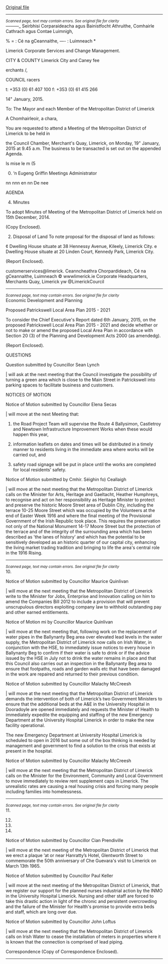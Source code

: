 [Original file](https://www.limerick.ie/sites/default/files/media/documents/2017-07/agenda_19th_january_2015.pdf)

---
*<small>Scanned page, text may contain errors. See original file for clarity</small>*  
_——_—_ Seirbhisi Corparaideacha agus Bainistfocht Athruithe,
Comhairle Cathrach agus Contae Luimnigh,

% = : Cé na gCeannaithe,
—- : Luimneach *

Limerick Corporate Services and Change Management.

CITY & COUNTY Limerick City and Caney fee

erchants /,

COUNCIL racers

t: +353 (0) 61 407 100
f: +353 (0) 61 415 266

14" January, 2015.

To: The Mayor and each Member of the Metropolitan District of Limerick

A Chomhairleoir, a chara,

You are requested to attend a Meeting of the Metropolitan District of Limerick to be held in

the Council Chamber, Merchant's Quay, Limerick, on Monday, 19" January, 2015 at
9.45 a.m. The business to be transacted is set out on the appended Agenda.

Is mise le m (5

0. ‘n
Eugeng Griffin
Meetings Administrator

nn nnn en nn De nee

AGENDA

4. Minutes

To adopt Minutes of Meeting of the Metropolitan District of Limerick held on 15th
December, 2014.

(Copy Enclosed).

2. Disposal of Land
To note proposal for the disposal of land as follows:

¢ Dwelling House situate at 38 Hennessy Avenue, Kileely, Limerick City.
e Dwelling House situate at 20 Linden Court, Kennedy Park, Limerick City.

(Report Enclosed).

customerservices@limerick.
Ceanncheathra Chorpardideach, Cé na gCeannaithe, Luimneach © wwwlimerick.ie
Corporate Headquarters, Merchants Quay, Limerick yw @LimerickCourcil


---
*<small>Scanned page, text may contain errors. See original file for clarity</small>*  
Economic Development and Planning

Proposed Patrickswell Local Area Plan 2015 - 2021

To consider the Chief Executive's Report dated 6th January, 2015, on the proposed
Patrickswell Local Area Plan 2015 - 2021 and decide whether or not to make or
amend the proposed Local Area Plan in accordance with Section 20 (3) of the
Planning and Development Acts 2000 (as amendedg).

(Report Enclosed).

QUESTIONS

Question submitted by Councillor Sean Lynch

| will ask at the next meeting that the Council investigate the possibility of turning a
green area which is close to the Main Street in Patrickswell into parking spaces to
facilitate business and customers.

NOTICES OF MOTION

Notice of Motion submitted by Councillor Elena Secas

| will move at the next Meeting that:

1) the Road Project Team will supervise the Route 4 Ballysimon, Castletroy and
Newtown Infrastructure Improvement Works when these would happen this
year,

2) information leaflets on dates and times will be distributed in a timely manner
to residents living in the immediate area where works will be carried out, and

3) safety road signage will be put in place until the works are completed for local
residents’ safety.

Notice of Motion submitted by Cmhir. Séighin fo) Ceallaigh

| will move at the next meeting that the Metropolitan District of Limerick calls on the
Minister for Arts, Heritage and Gaeltacht, Heather Humphreys, to recognise and act
on her responsibility as Heritage Minister to protect and preserve the historic Moore
Street area of Dublin City, including the terrace 10-25 Moore Street which was
occupied by the Volunteers at the end of Easter Week 1916 and where the final
meeting of the Provisional Government of the Irish Republic took place. This
requires the preservation not only of the National Monument 14-17 Moore Street but
the protection of the terrace and of the integrity of the surrounding area which has
been described as 'the lanes of history’ and which has the potential to be sensitively
developed as an historic quarter of our capital city, enhancing the living market
trading tradition and bringing to life the area's central role in the 1916 Rising.


---
*<small>Scanned page, text may contain errors. See original file for clarity</small>*  
10.

Notice of Motion submitted by Councillor Maurice Quinlivan

| will move at the next meeting that the Metropolitan District of Limerick write to the
Minister for Jobs, Enterprise and Innovation calling on him to amend the Companies
Bill 2012 to include a provision that will prevent unscrupulous directors exploiting
company law to withhold outstanding pay and other earned entitlements.

Notice of Motion mi by Councillor Maurice Quinlivan

| will move at the next meeting that, following work on the replacement of water
pipes in the Ballynanty Beg area over elevated lead levels in the water supply, the
Metropolitan District of Limerick now calls on Irish Water, in conjunction with the
HSE, to immediately issue notices to every house in Ballynanty Beg to confirm if
their water is safe to drink or if the advice issued by the HSE in July not to drink the
water remains in place and that this Council also carries out an inspection in the
Ballynanty Beg area to ensure that footpaths, roads and garden walls etc that have
been damaged in the work are repaired and returned to their previous condition.

Notice of Motion submitted by Councillor Malachy McCreesh

| will move at the next meeting that the Metropolitan District of Limerick demands
the intervention of both of Limerick’s two Government Ministers to ensure that the
additional beds at the A&E in the University Hospital in Dooradoyle are opened
immediately and requests the Minister of Health to immediately expedite the
equipping and staffing of the new Emergency Department at the University Hospital
Limerick in order to make the new facility operational.

The new Emergency Department at University Hospital Limerick is scheduled to
open in 2016 but some out of the box thinking is needed by management and
government to find a solution to the crisis that exists at present in the hospital.

Notice of Motion submitted by Councillor Malachy McCreesh

| will move at the next meeting that the Metropolitan District of Limerick calls on the
Minister for the Environment, Community and Local Government to move
immediately to review rent supplement caps in Limerick. The unrealistic rates are
causing a real housing crisis and forcing many people including families into
homelessness.


---
*<small>Scanned page, text may contain errors. See original file for clarity</small>*  
11.

12.

13.

14.

Notice of Motion submitted by Councillor Cian Prendiville

| will move at the next meeting of the Metropolitan District of Limerick that we erect
a plaque ‘at or near Hanratty’s Hotel, Glentworth Street to commemorate the 50th
anniversary of Che Guevara's visit to Limerick on March 13th 1965.

Notice of Motion submitted by Councillor Paul Keller

| will move at the next meeting of the Metropolitan District of Limerick, that we
register our support for the planned nurses industrial action by the INMO in the
University Hospital Limerick. Nursing and other staff are forced to take this drastic
action in light of the chronic and persistent overcrowding and the failure of the
Minister for Health's promise to provide extra beds and staff, which are long over
due.

Notice of Motion submitted by Councillor John Loftus

| will move at the next meeting that the Metropolitan District of Limerick calls on Irish
Water to cease the installation of meters in properties where it is known that the
connection is comprised of lead piping.

Correspondence
(Copy of Correspondence Enclosed).


---
